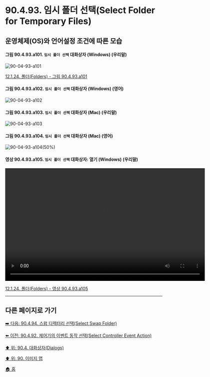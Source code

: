 # 90.4.93. 임시 폴더 선택(Select Folder for Temporary Files)
## 운영체제(OS)와 언어설정 조건에 따른 모습

<a id="90-04-93-a101"></a>

#### 그림 90.4.93.a101. `임시 폴더 선택` 대화상자 (Windows) (우리말)
![90-04-93-a101](https://github.com/wonder13662/gimp/assets/15767104/18b11064-4a1f-49f1-b67c-13ea8ae12dcc)

[12.1.24. 폴더(Folders) - 그림 90.4.93.a101](./12-01-24-folders.md#90-04-93-a101)

<a id="90-04-93-a102"></a>

#### 그림 90.4.93.a102. `임시 폴더 선택` 대화상자 (Windows) (영어)
![90-04-93-a102](https://github.com/wonder13662/gimp/assets/15767104/cbab0268-5103-4c5c-9128-64d76c41bac0)

<a id="90-04-93-a103"></a>

#### 그림 90.4.93.a103. `임시 폴더 선택` 대화상자 (Mac) (우리말)
![90-04-93-a103](https://github.com/wonder13662/gimp/assets/15767104/5363cf5b-17c9-4742-b31b-f6e2ab6e7e94)

<a id="90-04-93-a104"></a>

#### 그림 90.4.93.a104. `임시 폴더 선택` 대화상자 (Mac) (영어)
![90-04-93-a104(50%)](https://github.com/wonder13662/gimp/assets/15767104/e4fb85c2-0f63-47e0-953b-ddebc74330bb)

<a id="90-04-93-a105"></a>

#### 영상 90.4.93.a105. `임시 폴더 선택` 대화상자: 열기 (Windows) (우리말)
<video controls="controls" width="640" height="360" src="https://github.com/wonder13662/gimp/assets/15767104/c20056ee-166d-497f-a6b4-a8b382e9525b"></video>

[12.1.24. 폴더(Folders) - 영상 90.4.93.a105](./12-01-24-folders.md#90-04-93-a105)

***

## 다른 페이지로 가기

[➡️ 다음: 90.4.94. 스왑 디렉터리 선택(Select Swap Folder)](./90-04-94-select_swap_folder.md)

[⬅️ 이전: 90.4.92. 제어기의 이벤트 동작 선택(Select Controller Event Action)](./90-04-92-select_controller_event_action.md)

[⬆️ 위: 90.4. 대화상자(Dialogs)](./90-04-00-dialogs.md)

[⬆️ 위: 90. 이미지 맵](./90-00-image-map.md)

[🏠 홈](./00-home.md)
